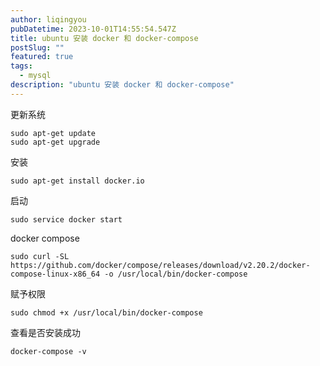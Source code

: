 ```yaml
---
author: liqingyou
pubDatetime: 2023-10-01T14:55:54.547Z
title: ubuntu 安装 docker 和 docker-compose
postSlug: ""
featured: true
tags:
  - mysql
description: "ubuntu 安装 docker 和 docker-compose"
---
```


更新系统
```
sudo apt-get update
sudo apt-get upgrade
```

安装
```
sudo apt-get install docker.io
```

启动
```
sudo service docker start
```

docker compose
```
sudo curl -SL https://github.com/docker/compose/releases/download/v2.20.2/docker-compose-linux-x86_64 -o /usr/local/bin/docker-compose
```

赋予权限
```
sudo chmod +x /usr/local/bin/docker-compose
```

查看是否安装成功
```
docker-compose -v
```